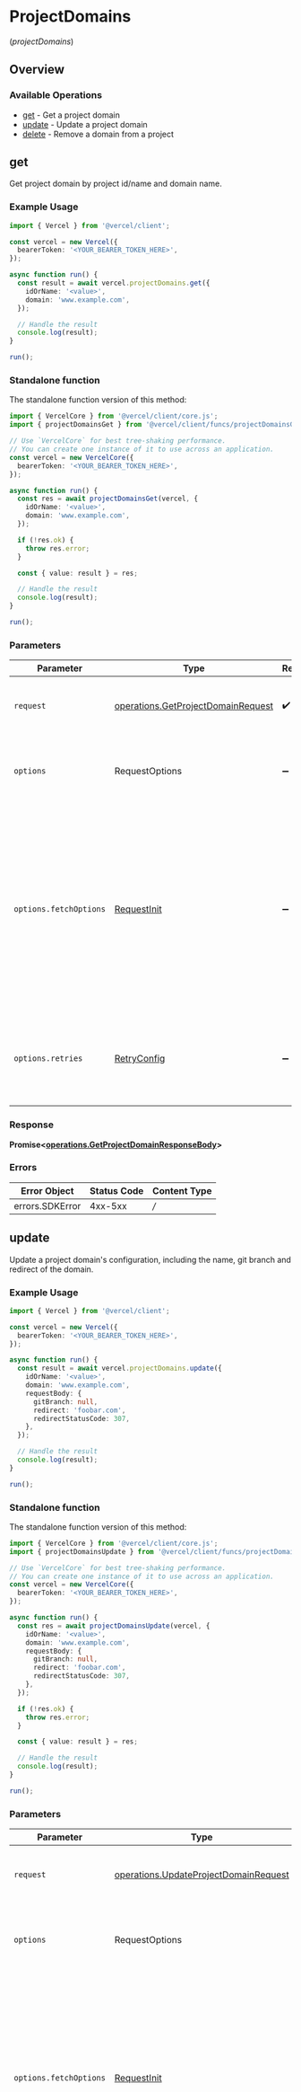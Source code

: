 # ProjectDomains

(_projectDomains_)

## Overview

### Available Operations

- [get](#get) - Get a project domain
- [update](#update) - Update a project domain
- [delete](#delete) - Remove a domain from a project

## get

Get project domain by project id/name and domain name.

### Example Usage

```typescript
import { Vercel } from '@vercel/client';

const vercel = new Vercel({
  bearerToken: '<YOUR_BEARER_TOKEN_HERE>',
});

async function run() {
  const result = await vercel.projectDomains.get({
    idOrName: '<value>',
    domain: 'www.example.com',
  });

  // Handle the result
  console.log(result);
}

run();
```

### Standalone function

The standalone function version of this method:

```typescript
import { VercelCore } from '@vercel/client/core.js';
import { projectDomainsGet } from '@vercel/client/funcs/projectDomainsGet.js';

// Use `VercelCore` for best tree-shaking performance.
// You can create one instance of it to use across an application.
const vercel = new VercelCore({
  bearerToken: '<YOUR_BEARER_TOKEN_HERE>',
});

async function run() {
  const res = await projectDomainsGet(vercel, {
    idOrName: '<value>',
    domain: 'www.example.com',
  });

  if (!res.ok) {
    throw res.error;
  }

  const { value: result } = res;

  // Handle the result
  console.log(result);
}

run();
```

### Parameters

| Parameter              | Type                                                                                     | Required           | Description                                                                                                                                                                    |
| ---------------------- | ---------------------------------------------------------------------------------------- | ------------------ | ------------------------------------------------------------------------------------------------------------------------------------------------------------------------------ |
| `request`              | [operations.GetProjectDomainRequest](../../models/operations/getprojectdomainrequest.md) | :heavy_check_mark: | The request object to use for the request.                                                                                                                                     |
| `options`              | RequestOptions                                                                           | :heavy_minus_sign: | Used to set various options for making HTTP requests.                                                                                                                          |
| `options.fetchOptions` | [RequestInit](https://developer.mozilla.org/en-US/docs/Web/API/Request/Request#options)  | :heavy_minus_sign: | Options that are passed to the underlying HTTP request. This can be used to inject extra headers for examples. All `Request` options, except `method` and `body`, are allowed. |
| `options.retries`      | [RetryConfig](../../lib/utils/retryconfig.md)                                            | :heavy_minus_sign: | Enables retrying HTTP requests under certain failure conditions.                                                                                                               |

### Response

**Promise\<[operations.GetProjectDomainResponseBody](../../models/operations/getprojectdomainresponsebody.md)\>**

### Errors

| Error Object    | Status Code | Content Type |
| --------------- | ----------- | ------------ |
| errors.SDKError | 4xx-5xx     | _/_          |

## update

Update a project domain's configuration, including the name, git branch and redirect of the domain.

### Example Usage

```typescript
import { Vercel } from '@vercel/client';

const vercel = new Vercel({
  bearerToken: '<YOUR_BEARER_TOKEN_HERE>',
});

async function run() {
  const result = await vercel.projectDomains.update({
    idOrName: '<value>',
    domain: 'www.example.com',
    requestBody: {
      gitBranch: null,
      redirect: 'foobar.com',
      redirectStatusCode: 307,
    },
  });

  // Handle the result
  console.log(result);
}

run();
```

### Standalone function

The standalone function version of this method:

```typescript
import { VercelCore } from '@vercel/client/core.js';
import { projectDomainsUpdate } from '@vercel/client/funcs/projectDomainsUpdate.js';

// Use `VercelCore` for best tree-shaking performance.
// You can create one instance of it to use across an application.
const vercel = new VercelCore({
  bearerToken: '<YOUR_BEARER_TOKEN_HERE>',
});

async function run() {
  const res = await projectDomainsUpdate(vercel, {
    idOrName: '<value>',
    domain: 'www.example.com',
    requestBody: {
      gitBranch: null,
      redirect: 'foobar.com',
      redirectStatusCode: 307,
    },
  });

  if (!res.ok) {
    throw res.error;
  }

  const { value: result } = res;

  // Handle the result
  console.log(result);
}

run();
```

### Parameters

| Parameter              | Type                                                                                           | Required           | Description                                                                                                                                                                    |
| ---------------------- | ---------------------------------------------------------------------------------------------- | ------------------ | ------------------------------------------------------------------------------------------------------------------------------------------------------------------------------ |
| `request`              | [operations.UpdateProjectDomainRequest](../../models/operations/updateprojectdomainrequest.md) | :heavy_check_mark: | The request object to use for the request.                                                                                                                                     |
| `options`              | RequestOptions                                                                                 | :heavy_minus_sign: | Used to set various options for making HTTP requests.                                                                                                                          |
| `options.fetchOptions` | [RequestInit](https://developer.mozilla.org/en-US/docs/Web/API/Request/Request#options)        | :heavy_minus_sign: | Options that are passed to the underlying HTTP request. This can be used to inject extra headers for examples. All `Request` options, except `method` and `body`, are allowed. |
| `options.retries`      | [RetryConfig](../../lib/utils/retryconfig.md)                                                  | :heavy_minus_sign: | Enables retrying HTTP requests under certain failure conditions.                                                                                                               |

### Response

**Promise\<[operations.UpdateProjectDomainResponseBody](../../models/operations/updateprojectdomainresponsebody.md)\>**

### Errors

| Error Object    | Status Code | Content Type |
| --------------- | ----------- | ------------ |
| errors.SDKError | 4xx-5xx     | _/_          |

## delete

Remove a domain from a project by passing the domain name and by specifying the project by either passing the project `id` or `name` in the URL.

### Example Usage

```typescript
import { Vercel } from '@vercel/client';

const vercel = new Vercel({
  bearerToken: '<YOUR_BEARER_TOKEN_HERE>',
});

async function run() {
  const result = await vercel.projectDomains.delete({
    idOrName: '<value>',
    domain: 'www.example.com',
  });

  // Handle the result
  console.log(result);
}

run();
```

### Standalone function

The standalone function version of this method:

```typescript
import { VercelCore } from '@vercel/client/core.js';
import { projectDomainsDelete } from '@vercel/client/funcs/projectDomainsDelete.js';

// Use `VercelCore` for best tree-shaking performance.
// You can create one instance of it to use across an application.
const vercel = new VercelCore({
  bearerToken: '<YOUR_BEARER_TOKEN_HERE>',
});

async function run() {
  const res = await projectDomainsDelete(vercel, {
    idOrName: '<value>',
    domain: 'www.example.com',
  });

  if (!res.ok) {
    throw res.error;
  }

  const { value: result } = res;

  // Handle the result
  console.log(result);
}

run();
```

### Parameters

| Parameter              | Type                                                                                           | Required           | Description                                                                                                                                                                    |
| ---------------------- | ---------------------------------------------------------------------------------------------- | ------------------ | ------------------------------------------------------------------------------------------------------------------------------------------------------------------------------ |
| `request`              | [operations.RemoveProjectDomainRequest](../../models/operations/removeprojectdomainrequest.md) | :heavy_check_mark: | The request object to use for the request.                                                                                                                                     |
| `options`              | RequestOptions                                                                                 | :heavy_minus_sign: | Used to set various options for making HTTP requests.                                                                                                                          |
| `options.fetchOptions` | [RequestInit](https://developer.mozilla.org/en-US/docs/Web/API/Request/Request#options)        | :heavy_minus_sign: | Options that are passed to the underlying HTTP request. This can be used to inject extra headers for examples. All `Request` options, except `method` and `body`, are allowed. |
| `options.retries`      | [RetryConfig](../../lib/utils/retryconfig.md)                                                  | :heavy_minus_sign: | Enables retrying HTTP requests under certain failure conditions.                                                                                                               |

### Response

**Promise\<[operations.RemoveProjectDomainResponseBody](../../models/operations/removeprojectdomainresponsebody.md)\>**

### Errors

| Error Object    | Status Code | Content Type |
| --------------- | ----------- | ------------ |
| errors.SDKError | 4xx-5xx     | _/_          |
